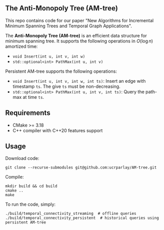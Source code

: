 ## The Anti-Monopoly Tree (AM-tree)

This repo contains code for our paper "New Algorithms for Incremental Minimum Spanning Trees and Temporal Graph Applications".

The **Anti-Monopoly Tree (AM-tree)** is an efficient data structure for minimum spanning tree. It supports the following operations in $O(\log n)$ amortized time:
- `void Insert(int u, int v, int w)`
- `std::optional<int> PathMax(int u, int v)`

Persistent AM-tree supports the following operations:
- `void Insert(int u, int v, int w, int ts)`: Insert an edge with timestamp `ts`. The give `ts` must be non-decreasing.
- `std::optional<int> PathMax(int u, int v, int ts)`: Query the path-max at time `ts`.

## Requirements

- CMake >= 3.18
- C++ compiler with C++20 features support

## Usage

Download code:
```
git clone --recurse-submodules git@github.com:ucrparlay/AM-tree.git
```

Compile:
```
mkdir build && cd build
cmake ..
make
```

To run the code, simply:
```shell
./build/temporal_connectivity_streaming  # offline queries
./build/temporal_connectivity_persistent  # historical queries using persistent AM-tree
```
